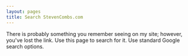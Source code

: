 ```yaml
---
layout: pages
title: Search StevenCombs.com
---
```


There is probably something you remember seeing on my site; however, you've lost the link. Use this page to search for it. Use standard Google search options.

<div style="border: 0;">
<script>
  (function() {
    var cx = '006409210940588294859:erp-bj2kq1o';
    var gcse = document.createElement('script');
    gcse.type = 'text/javascript';
    gcse.async = true;
    gcse.src = (document.location.protocol == 'https:' ? 'https:' : 'http:') +
        '//www.google.com/cse/cse.js?cx=' + cx;
    var s = document.getElementsByTagName('script')[0];
    s.parentNode.insertBefore(gcse, s);
  })();
</script>
  <gcse:search></gcse:search></td>
</div>
